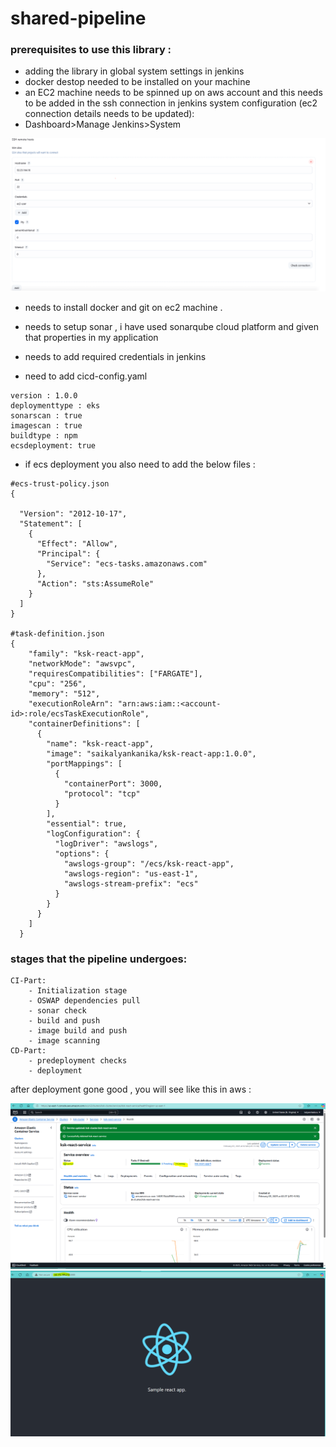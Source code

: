 # shared-pipeline

### prerequisites to use this library :
- adding the library in global system settings in jenkins 
- docker destop needed to be installed on your machine 
- an EC2 machine needs to be spinned up on aws account and this needs to be added in the ssh connection in jenkins system configuration (ec2 connection details needs to be updated):
- Dashboard>Manage Jenkins>System

![ssh setup](./images/SSH-setup.PNG)



- needs to install docker and git on ec2 machine .

- needs to setup sonar , i have used sonarqube cloud platform and given that properties in my application

- needs to add required credentials in jenkins

- need to add cicd-config.yaml 
```
version : 1.0.0
deploymenttype : eks
sonarscan : true
imagescan : true
buildtype : npm
ecsdeployment: true
```

- if ecs deployment you also need to add the below files :

```
#ecs-trust-policy.json
{

  "Version": "2012-10-17",
  "Statement": [
    {
      "Effect": "Allow",
      "Principal": {
        "Service": "ecs-tasks.amazonaws.com"
      },
      "Action": "sts:AssumeRole"
    }
  ]
}

#task-definition.json
{
    "family": "ksk-react-app",
    "networkMode": "awsvpc",
    "requiresCompatibilities": ["FARGATE"],
    "cpu": "256",
    "memory": "512",
    "executionRoleArn": "arn:aws:iam::<account-id>:role/ecsTaskExecutionRole",
    "containerDefinitions": [
      {
        "name": "ksk-react-app",
        "image": "saikalyankanika/ksk-react-app:1.0.0",
        "portMappings": [
          {
            "containerPort": 3000,
            "protocol": "tcp"
          }
        ],
        "essential": true,
        "logConfiguration": {
          "logDriver": "awslogs",
          "options": {
            "awslogs-group": "/ecs/ksk-react-app",
            "awslogs-region": "us-east-1",
            "awslogs-stream-prefix": "ecs"
          }
        }
      }
    ]
  }
```


### stages that the pipeline undergoes:

```
CI-Part:
    - Initialization stage
    - OSWAP dependencies pull
    - sonar check
    - build and push
    - image build and push
    - image scanning
CD-Part:
    - predeployment checks
    - deployment 

```

after deployment gone good , you will see like this in aws :

![aws screen](./images/aws-running%20status.PNG)
![app screen](./images/app_running.PNG)